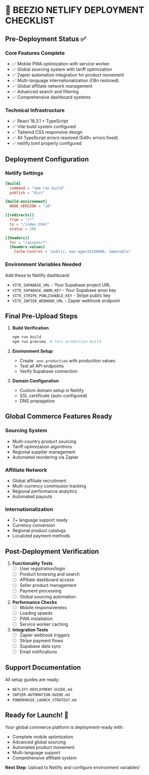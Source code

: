 # 🚀 BEEZIO NETLIFY DEPLOYMENT CHECKLIST

## Pre-Deployment Status ✅

### Core Features Complete
- ✅ Mobile PWA optimization with service worker
- ✅ Global sourcing system with tariff optimization 
- ✅ Zapier automation integration for product movement
- ✅ Multi-language internationalization (i18n restored)
- ✅ Global affiliate network management
- ✅ Advanced search and filtering
- ✅ Comprehensive dashboard systems

### Technical Infrastructure
- ✅ React 18.3.1 + TypeScript
- ✅ Vite build system configured
- ✅ Tailwind CSS responsive design
- ✅ All TypeScript errors resolved (549+ errors fixed)
- ✅ netlify.toml properly configured

## Deployment Configuration

### Netlify Settings
```toml
[build]
  command = "npm run build"
  publish = "dist"

[build.environment]
  NODE_VERSION = "18"

[[redirects]]
  from = "/*"
  to = "/index.html"
  status = 200

[[headers]]
  for = "/assets/*"
  [headers.values]
    Cache-Control = "public, max-age=31536000, immutable"
```

### Environment Variables Needed
Add these to Netlify dashboard:
- `VITE_SUPABASE_URL` - Your Supabase project URL
- `VITE_SUPABASE_ANON_KEY` - Your Supabase anon key  
- `VITE_STRIPE_PUBLISHABLE_KEY` - Stripe public key
- `VITE_ZAPIER_WEBHOOK_URL` - Zapier webhook endpoint

## Final Pre-Upload Steps

1. **Build Verification**
   ```bash
   npm run build
   npm run preview  # Test production build
   ```

2. **Environment Setup**
   - Create `.env.production` with production values
   - Test all API endpoints
   - Verify Supabase connection

3. **Domain Configuration**
   - Custom domain setup in Netlify
   - SSL certificate (auto-configured)
   - DNS propagation

## Global Commerce Features Ready

### Sourcing System
- Multi-country product sourcing
- Tariff optimization algorithms
- Regional supplier management
- Automated reordering via Zapier

### Affiliate Network
- Global affiliate recruitment
- Multi-currency commission tracking
- Regional performance analytics
- Automated payouts

### Internationalization
- 7+ language support ready
- Currency conversion
- Regional product catalogs
- Localized payment methods

## Post-Deployment Verification

1. **Functionality Tests**
   - [ ] User registration/login
   - [ ] Product browsing and search
   - [ ] Affiliate dashboard access
   - [ ] Seller product management
   - [ ] Payment processing
   - [ ] Global sourcing automation

2. **Performance Checks**
   - [ ] Mobile responsiveness
   - [ ] Loading speeds
   - [ ] PWA installation
   - [ ] Service worker caching

3. **Integration Tests**
   - [ ] Zapier webhook triggers
   - [ ] Stripe payment flows
   - [ ] Supabase data sync
   - [ ] Email notifications

## Support Documentation

All setup guides are ready:
- `NETLIFY-DEPLOYMENT-GUIDE.md`
- `ZAPIER-AUTOMATION-GUIDE.md`
- `POWERHOUSE_LAUNCH_STRATEGY.md`

## Ready for Launch! 🎉

Your global commerce platform is deployment-ready with:
- Complete mobile optimization
- Advanced global sourcing
- Automated product movement
- Multi-language support
- Comprehensive affiliate system

**Next Step**: Upload to Netlify and configure environment variables!
